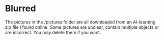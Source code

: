 # Blurred
The pictures in the /pictures folder are all downloaded from an AI-learning zip file I found online. Some pictures are unclear, contain multiple objects or are incorrect. You may delete them if you want.

